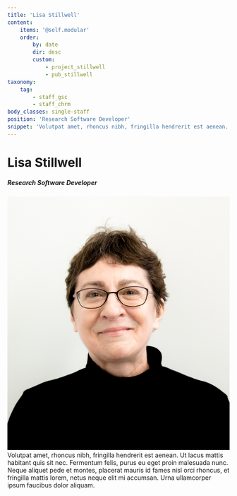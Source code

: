 ```yaml
---
title: 'Lisa Stillwell'
content:
    items: '@self.modular'
    order:
        by: date
        dir: desc
        custom:
            - project_stillwell
            - pub_stillwell
taxonomy:
    tag:
        - staff_gsc
        - staff_chrm
body_classes: single-staff
position: 'Research Software Developer'
snippet: 'Volutpat amet, rhoncus nibh, fringilla hendrerit est aenean. Ut lacus mattis habitant quis sit nec. Fermentum felis, purus eu eget proin malesuada nunc. Neque aliquet pede et montes, placerat mauris id fames nisl orci rhoncus, et fringilla mattis lorem, netus neque elit mi accumsan. Urna ullamcorper ipsum faucibus dolor aliquam.'
---
```


# Lisa Stillwell

##### Research Software Developer

![](LisaStillwell2%20copy.png?classes=staff-image)Volutpat amet, rhoncus nibh, fringilla hendrerit est aenean. Ut lacus mattis habitant quis sit nec. Fermentum felis, purus eu eget proin malesuada nunc. Neque aliquet pede et montes, placerat mauris id fames nisl orci rhoncus, et fringilla mattis lorem, netus neque elit mi accumsan. Urna ullamcorper ipsum faucibus dolor aliquam.